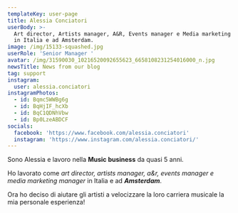 ```yaml
---
templateKey: user-page
title: Alessia Conciatori
userBody: >-
  Art director, Artists manager, A&R, Events manager e Media marketing manager
  in Italia e ad Amsterdam.
image: /img/15133-squashed.jpg
userRole: 'Senior Manager '
avatar: /img/31590030_10216520092655623_6658108231254016000_n.jpg
newsTitle: News from our blog
tag: support
instagram:
  user: alessia.conciatori
instagramPhotos:
  - id: Bqmc5WWBg6g
  - id: BqHjIF_hcXb
  - id: BqC1QDNhVbw
  - id: Bp0LzeABDCF
socials:
  facebook: 'https://www.facebook.com/alessia.conciatori'
  instagram: 'https://www.instagram.com/alessia.conciatori/'
---
```

Sono Alessia e lavoro nella **Music business** da quasi 5 anni.

Ho lavorato come _art director, artists manager, a&r, events manager e media marketing manager_ in Italia e ad _**Amsterdam**_.

Ora ho deciso di aiutare gli artisti a velocizzare la loro carriera musicale la mia personale esperienza!
